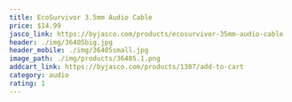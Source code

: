 ```yaml
---
title: EcoSurvivor 3.5mm Audio Cable
price: $14.99
jasco_link: https://byjasco.com/products/ecosurvivor-35mm-audio-cable
header: ./img/36405big.jpg
header_mobile: ./img/36405small.jpg
image_path: ./img/products/36405.1.png
addcart_link: https://byjasco.com/products/1307/add-to-cart
category: audio
rating: 1
---
```

